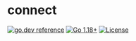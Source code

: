 # connect

[![go.dev reference](https://img.shields.io/badge/go.dev-reference-007d9c?logo=go&logoColor=white)](https://pkg.go.dev/github.com/btwiuse/connect?tab=doc)
[![Go 1.18+](https://img.shields.io/github/go-mod/go-version/btwiuse/connect)](https://golang.org/dl/)
[![License](https://img.shields.io/github/license/btwiuse/connect?color=%23000&style=flat-round)](https://github.com/btwiuse/connect/blob/main/LICENSE)
